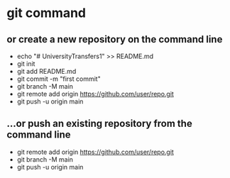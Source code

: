 # git command

## or create a new repository on the command line
* echo "# UniversityTransfers1" >> README.md
* git init
* git add README.md
* git commit -m "first commit"
* git branch -M main
* git remote add origin https://github.com/user/repo.git
* git push -u origin main
## …or push an existing repository from the command line
* git remote add origin https://github.com/user/repo.git
* git branch -M main
* git push -u origin main

